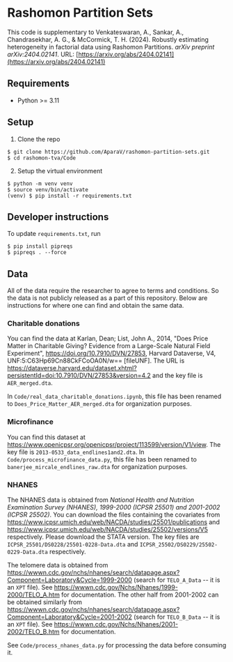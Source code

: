 # Rashomon Partition Sets 

This code is supplementary to Venkateswaran, A., Sankar, A., Chandrasekhar, A. G., & McCormick, T. H. (2024). Robustly estimating heterogeneity in factorial data using Rashomon Partitions. _arXiv preprint arXiv:2404.02141_. URL: [https://arxiv.org/abs/2404.02141](https://arxiv.org/abs/2404.02141)

## Requirements

- Python >= 3.11

## Setup

1. Clone the repo
```
$ git clone https://github.com/AparaV/rashomon-partition-sets.git
$ cd rashomon-tva/Code
```

2. Setup the virtual environment
```
$ python -m venv venv
$ source venv/bin/activate
(venv) $ pip install -r requirements.txt
```

## Developer instructions

To update `requirements.txt`, run
```
$ pip install pipreqs
$ pipreqs . --force
```


## Data

All of the data require the researcher to agree to terms and conditions. So the data is not publicly released as a part of this repository. Below are instructions for where one can find and obtain the same data.

### Charitable donations

You can find the data at Karlan, Dean; List, John A., 2014, "Does Price Matter in Charitable Giving? Evidence from a Large-Scale Natural Field Experiment", https://doi.org/10.7910/DVN/27853, Harvard Dataverse, V4, UNF:5:C63Hp69Cn88CkFCoOA0N/w== [fileUNF]. The URL is https://dataverse.harvard.edu/dataset.xhtml?persistentId=doi:10.7910/DVN/27853&version=4.2 and the key file is `AER_merged.dta`.

In `Code/real_data_charitable_donations.ipynb`, this file has been renamed to `Does_Price_Matter_AER_merged.dta` for organization purposes.

### Microfinance

You can find this dataset at https://www.openicpsr.org/openicpsr/project/113599/version/V1/view. The key file is `2013-0533_data_endlines1and2.dta`. In `Code/process_microfinance_data.py`, this file has been renamed to `banerjee_mircale_endlines_raw.dta` for organization purposes.  

### NHANES

The NHANES data is obtained from _National Health and Nutrition Examination Survey (NHANES), 1999-2000 (ICPSR 25501) and 2001-2002 (ICPSR 25502)_. You can download the files containing the covariates from https://www.icpsr.umich.edu/web/NACDA/studies/25501/publications and https://www.icpsr.umich.edu/web/NACDA/studies/25502/versions/V5 respectively. Please download the STATA version. The key files are `ICPSR_25501/DS0228/25501-0228-Data.dta` and `ICPSR_25502/DS0229/25502-0229-Data.dta` respectively.

The telomere data is obtained from https://wwwn.cdc.gov/nchs/nhanes/search/datapage.aspx?Component=Laboratory&Cycle=1999-2000 (search for `TELO_A_Data` -- it is an `XPT` file). See https://wwwn.cdc.gov/Nchs/Nhanes/1999-2000/TELO_A.htm for documentation. The other half from 2001-2002 can be obtained similarly from https://wwwn.cdc.gov/nchs/nhanes/search/datapage.aspx?Component=Laboratory&Cycle=2001-2002 (search for `TELO_B_Data` -- it is an `XPT` file). See https://wwwn.cdc.gov/Nchs/Nhanes/2001-2002/TELO_B.htm for documentation.

See `Code/process_nhanes_data.py` for processing the data before consuming it.